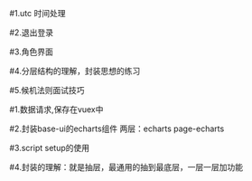 <!-- 2022年10月29日17:14:58 -->

#1.utc 时间处理

#2.退出登录

#3.角色界面

#4.分层结构的理解，封装思想的练习

#5.候机法则面试技巧

<!-- 2022年10月30日10:38:00 -->

#1.数据请求,保存在vuex中

#2.封装base-ui的echarts组件 两层：echarts page-echarts  

#3.script setup的使用

#4.封装的理解：就是抽层，最通用的抽到最底层，一层一层加功能
